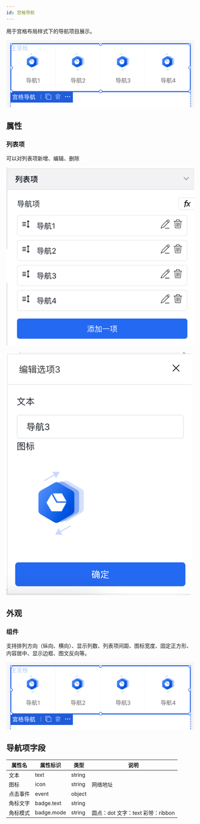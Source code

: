 ```yaml
---
id: 宫格导航
---
```


用于宫格布局样式下的导航项目展示。

![image.png](/img/移动应用/组件/grid-nav-1.png)

## 属性

### 列表项


可以对列表项新增、编辑、删除

![image.png](/img/移动应用/组件/grid-nav-2.png)


![image.png](/img/移动应用/组件/grid-nav-3.png)


## 外观

### 组件

支持排列方向（纵向、横向）、显示列数、列表项间距、图标宽度、固定正方形、内容居中、显示边框、图文反向等。

![image.png](/img/移动应用/组件/grid-nav-1.png)


## 导航项字段

| 属性名  | 属性标识                   | 类型     | 说明     | 
| -----  | ------------------------- | ------- |  ------- |  
| 文本    | text                    | string  |    
| 图标 | icon                   | string  |       网络地址 
| 点击事件 | event                   | object  |    
| 角标文字 | badge.text                   | string  |  
| 角标模式 | badge.mode                   | string  |  圆点：dot 文字：text  彩带：ribbon
